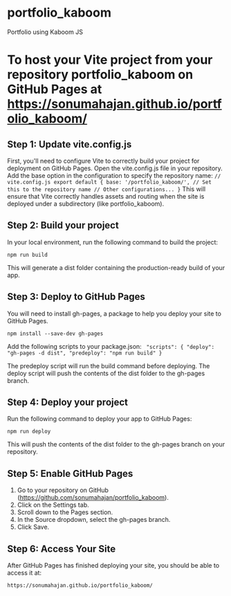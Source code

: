 # portfolio_kaboom

Portfolio using Kaboom JS

# To host your Vite project from your repository portfolio_kaboom on GitHub Pages at https://sonumahajan.github.io/portfolio_kaboom/

## Step 1: Update vite.config.js

First, you'll need to configure Vite to correctly build your project for deployment on GitHub Pages.
Open the vite.config.js file in your repository.
Add the base option in the configuration to specify the repository name:
`// vite.config.js
export default {
base: '/portfolio_kaboom/', // Set this to the repository name
// Other configurations...
}`
This will ensure that Vite correctly handles assets and routing when the site is deployed under a subdirectory (like portfolio_kaboom).

## Step 2: Build your project

In your local environment, run the following command to build the project:

`npm run build`

This will generate a dist folder containing the production-ready build of your app.

## Step 3: Deploy to GitHub Pages

You will need to install gh-pages, a package to help you deploy your site to GitHub Pages.

`npm install --save-dev gh-pages`

Add the following scripts to your package.json:
`
"scripts": {
"deploy": "gh-pages -d dist",
"predeploy": "npm run build"
}`

The predeploy script will run the build command before deploying.
The deploy script will push the contents of the dist folder to the gh-pages branch.

## Step 4: Deploy your project

Run the following command to deploy your app to GitHub Pages:

`npm run deploy`

This will push the contents of the dist folder to the gh-pages branch on your repository.

## Step 5: Enable GitHub Pages

1. Go to your repository on GitHub (https://github.com/sonumahajan/portfolio_kaboom).
2. Click on the Settings tab.
3. Scroll down to the Pages section.
4. In the Source dropdown, select the gh-pages branch.
5. Click Save.

## Step 6: Access Your Site

After GitHub Pages has finished deploying your site, you should be able to access it at:

`https://sonumahajan.github.io/portfolio_kaboom/`
